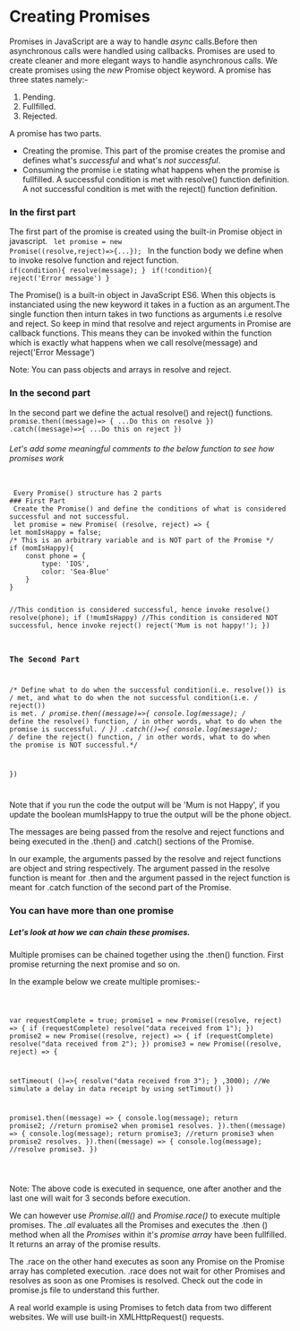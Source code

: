 # Creating Promises
Promises in JavaScript are a way to handle *async* calls.Before then asynchronous calls were handled using callbacks. Promises are used to create cleaner and more elegant ways to handle asynchronous calls. 
We create promises using the *new* Promise object keyword. A promise has three states namely:-
1. Pending.
2. Fullfilled.
3. Rejected. 

A promise has two parts.
* Creating the promise. This part of the promise creates the promise and defines what's *successful* and what's *not successful*.
* Consuming the promise i.e stating what happens when the promise is  fullfilled. A successful condition is met with resolve() function definition. A not successful condition is met with the reject() function definition.

### In the first part
The first part of the promise is created using the built-in Promise object in javascript.
<code> let promise = new Promise((resolve,reject)=>{...}); </code>
In the function body we define when to invoke resolve function and reject function.
<code> if(condition){ resolve(message); }</code>
<code> if(!condition){ reject('Error message') }</code>

The Promise() is a built-in object in JavaScript ES6. When this objects is instanciated using the new keyword it takes in a fuction as an argument.The single function then inturn takes in two functions as arguments i.e resolve and reject. So keep in mind that resolve and reject arguments in Promise are callback functions. This means they can be invoked within the function which is exactly what happens when we call resolve(message) and reject('Error Message')

Note: You can pass objects and arrays in resolve and reject.

### In the second part
In the second part we define the actual resolve()  and reject() functions.
<code> promise.then((message)=> { ...Do this on resolve })
       .catch((message)=>{ ...Do this on reject })
</code>



###### Let's add some meaningful comments to the below function to see how  promises work

<code>
 Every Promise() structure has 2 parts 
### First Part           
 Create the Promise() and define the conditions of what is considered successful and not successful.
 let promise = new Promise( (resolve, reject) => {
let momIsHappy = false; 
/* This is an arbitrary variable and is NOT part of the Promise */
if (momIsHappy){
    const phone = {
        type: 'IOS',
        color: 'Sea-Blue'
    }
} 

//This condition is considered successful, hence invoke resolve()
  resolve(phone);
 if (!mumIsHappy) 
//This condition is considered NOT successful, hence invoke reject()
  reject('Mum is not happy!');
})

### The Second Part

/* Define what to do when the successful condition(i.e. resolve()) is / met, and what to do when the not successful condition(i.e.        / reject()) is met. */
promise.then((message)=>{
 console.log(message);
 /* define the resolve() function, 
/ in other words, what to do when the promise is successful. */
})
.catch(()=>{
    console.log(message);
/* define the reject() function, 
/ in other words, what to do when the promise is NOT successful.*/

})

</code>

Note that if you run the code the output will be 'Mum is not Happy', if you update the boolean mumIsHappy to true the output will be the phone object.

The messages are being passed from the resolve and reject functions and being executed in the .then() and .catch() sections of the Promise.

In our example, the arguments passed by the resolve and reject functions are object and string respectively. The argument passed in the resolve function is meant for .then and the argument passed in the reject function is meant for .catch function of the second part of the Promise.


### You can have more than one promise
##### Let's look at how we can chain these promises.
Multiple promises can be chained together using the .then() function. First promise returning the next promise and so on.
 
 In the example below we create multiple promises:-

 <code> 
 
var requestComplete = true;
promise1 = new Promise((resolve, reject) => {
  if (requestComplete)
    resolve("data received from 1");
})
promise2 = new Promise((resolve, reject) => {
  if (requestComplete)
    resolve("data received from 2");
})
promise3 = new Promise((resolve, reject) => {
 
 setTimeout( ()=>{
 resolve("data received from 3");
 }
,3000);
//We simulate a delay in data receipt by using setTimout() 
})

promise1.then((message) => {
     console.log(message);
     return promise2; //return promise2 when promise1 resolves.
}).then((message) => {
     console.log(message);
     return promise3; //return promise3 when promise2 resolves.
}).then((message) => {
     console.log(message); //resolve promise3.
})

 </code>

 Note: The above code is executed in sequence, one after another and the last one will wait for 3 seconds before execution.

 We can however use *Promise.all()* and *Promise.race()* to execute multiple promises.
 The *.all* evaluates all the Promises and executes the .then () method when all the *Promises* within it's *promise array* have been fullfilled. It returns an array of the promise results. 

 The .race on the other hand executes as soon any Promise on the Promise array has completed execution. .race does not wait for other Promises and resolves as soon as one Promises is resolved. Check out the code in promise.js file to understand this further.

 A real world example is using Promises to fetch data from two different websites.  We will use built-in XMLHttpRequest() requests.

